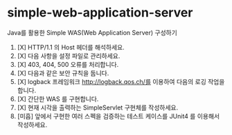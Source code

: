 # simple-web-application-server
Java를 활용한 Simple WAS(Web Application Server) 구성하기

1. [X] HTTP/1.1 의 Host 헤더를 해석하세요.
2. [X] 다음 사항을 설정 파일로 관리하세요.
3. [X] 403, 404, 500 오류를 처리합니다. 
4. [X] 다음과 같은 보안 규칙을 둡니다.
5. [X] logback 프레임워크 http://logback.qos.ch/를 이용하여 다음의 로깅 작업을 합니다. 
6. [X] 간단한 WAS 를 구현합니다.
7. [X] 현재 시각을 출력하는 SimpleServlet 구현체를 작성하세요.
8. [미흡] 앞에서 구현한 여러 스펙을 검증하는 테스트 케이스를 JUnit4 를 이용해서 작성하세요.